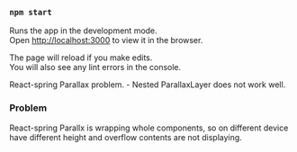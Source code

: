 
### `npm start`

Runs the app in the development mode.\
Open [http://localhost:3000](http://localhost:3000) to view it in the browser.

The page will reload if you make edits.\
You will also see any lint errors in the console.

React-spring Parallax problem. - Nested ParallaxLayer does not work well.

### Problem  
React-spring Parallx is wrapping whole components, so on different device have different height and overflow contents are not displaying.  
